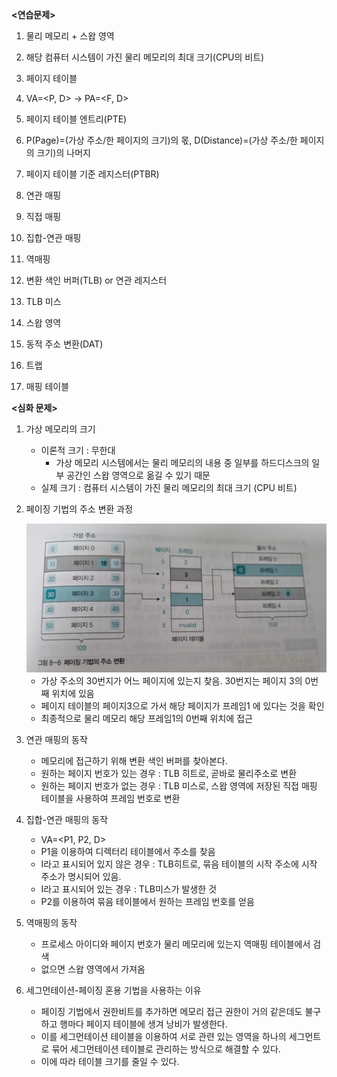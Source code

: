 **<연습문제>**

1. 물리 메모리 + 스왑 영역

2. 해당 컴퓨터 시스템이 가진 물리 메모리의 최대 크기(CPU의 비트)

3. 페이지 테이블

4. VA=<P, D> -> PA=<F, D>

5. 페이지 테이블 엔트리(PTE)

6. P(Page)=(가상 주소/한 페이지의 크기)의 몫, D(Distance)=(가상 주소/한 페이지의 크기)의 나머지

7. 페이지 테이블 기준 레지스터(PTBR)

8. 연관 매핑

9. 직접 매핑

10. 집합-연관 매핑

11. 역매핑

12. 변환 색인 버퍼(TLB) or 연관 레지스터

13. TLB 미스

14. 스왑 영역

15. 동적 주소 변환(DAT)

16. 트랩

17. 매핑 테이블

    

**<심화 문제>**

1. 가상 메모리의 크기

   - 이론적 크기 : 무한대
     - 가상 메모리 시스템에서는 물리 메모리의 내용 중 일부를 하드디스크의 일부 공간인 스왑 영역으로 옮길 수 있기 때문
   - 실제 크기 : 컴퓨터 시스템이 가진 물리 메모리의 최대 크기 (CPU 비트)

2. 페이징 기법의 주소 변환 과정

   <img src="08_kisol.assets/image-20210927162521129.png" alt="image-20210927162521129" style="zoom:50%;" />

   - 가상 주소의 30번지가 어느 페이지에 있는지 찾음. 30번지는 페이지 3의 0번째 위치에 있음
   - 페이지 테이블의 페이지3으로 가서 해당 페이지가 프레임1 에 있다는 것을 확인
   - 최종적으로 물리 메모리 해당 프레임1의 0번째 위치에 접근

3. 연관 매핑의 동작

   - 메모리에 접근하기 위해 변환 색인 버퍼를 찾아본다.
   - 원하는 페이지 번호가 있는 경우 : TLB 히트로, 곧바로 물리주소로 변환
   - 원하는 페이지 번호가 없는 경우 : TLB 미스로, 스왑 영역에 저장된 직접 매핑 테이블을 사용하여 프레임 번호로 변환

4. 집합-연관 매핑의 동작

   - VA=<P1, P2, D>
   - P1을 이용하여 디렉터리 테이블에서 주소를 찾음
   - I라고 표시되어 있지 않은 경우 : TLB히트로, 묶음 테이블의 시작 주소에 시작 주소가 명시되어 있음.
   - I라고 표시되어 있는 경우 : TLB미스가 발생한 것
   - P2를 이용하여 묶음 테이블에서 원하는 프레임 번호를 얻음

5. 역매핑의 동작

   - 프로세스 아이디와 페이지 번호가 물리 메모리에 있는지 역매핑 테이블에서 검색
   - 없으면 스왑 영역에서 가져옴

6. 세그먼테이션-페이징 혼용 기법을 사용하는 이유

   - 페이징 기법에서 권한비트를 추가하면 메모리 접근 권한이 거의 같은데도 불구하고 행마다 페이지 테이블에 생겨 낭비가 발생한다.
   - 이를 세그먼테이션 테이블을 이용하여 서로 관련 있는 영역을 하나의 세그먼트로 묶어 세그먼테이션 테이블로 관리하는 방식으로 해결할 수 있다.
   - 이에 따라 테이블 크기를 줄일 수 있다.

